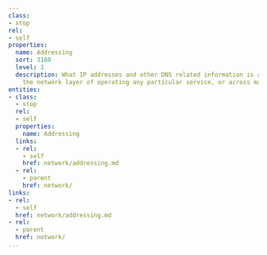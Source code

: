 ```yaml
---
class:
- stop
rel:
- self
properties:
  name: Addressing
  sort: 3160
  level: 1
  description: What IP addresses and other DNS related information is available regarding
    the network layer of operating any particular service, or across many services.
entities:
- class:
  - stop
  rel:
  - self
  properties:
    name: Addressing
  links:
  - rel:
    - self
    href: network/addressing.md
  - rel:
    - parent
    href: network/
links:
- rel:
  - self
  href: network/addressing.md
- rel:
  - parent
  href: network/
...
```

